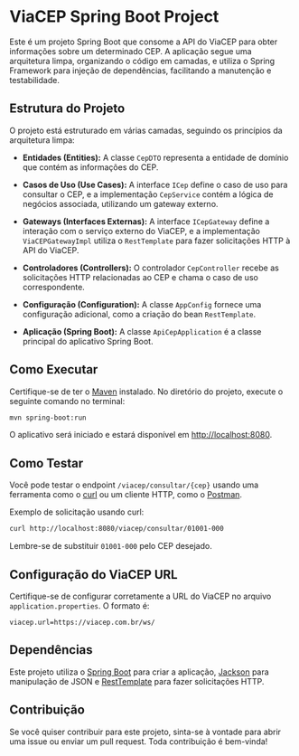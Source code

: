 # ViaCEP Spring Boot Project

Este é um projeto Spring Boot que consome a API do ViaCEP para obter informações sobre um determinado CEP. A aplicação segue uma arquitetura limpa, organizando o código em camadas, e utiliza o Spring Framework para injeção de dependências, facilitando a manutenção e testabilidade.

## Estrutura do Projeto

O projeto está estruturado em várias camadas, seguindo os princípios da arquitetura limpa:

- **Entidades (Entities):** A classe `CepDTO` representa a entidade de domínio que contém as informações do CEP.

- **Casos de Uso (Use Cases):** A interface `ICep` define o caso de uso para consultar o CEP, e a implementação `CepService` contém a lógica de negócios associada, utilizando um gateway externo.

- **Gateways (Interfaces Externas):** A interface `ICepGateway` define a interação com o serviço externo do ViaCEP, e a implementação `ViaCEPGatewayImpl` utiliza o `RestTemplate` para fazer solicitações HTTP à API do ViaCEP.

- **Controladores (Controllers):** O controlador `CepController` recebe as solicitações HTTP relacionadas ao CEP e chama o caso de uso correspondente.

- **Configuração (Configuration):** A classe `AppConfig` fornece uma configuração adicional, como a criação do bean `RestTemplate`.

- **Aplicação (Spring Boot):** A classe `ApiCepApplication` é a classe principal do aplicativo Spring Boot.

## Como Executar

Certifique-se de ter o [Maven](https://maven.apache.org/) instalado. No diretório do projeto, execute o seguinte comando no terminal:

```bash
mvn spring-boot:run
```

O aplicativo será iniciado e estará disponível em [http://localhost:8080](http://localhost:8080).

## Como Testar

Você pode testar o endpoint `/viacep/consultar/{cep}` usando uma ferramenta como o [curl](https://curl.se/) ou um cliente HTTP, como o [Postman](https://www.postman.com/).

Exemplo de solicitação usando curl:

```bash
curl http://localhost:8080/viacep/consultar/01001-000
```

Lembre-se de substituir `01001-000` pelo CEP desejado.

## Configuração do ViaCEP URL

Certifique-se de configurar corretamente a URL do ViaCEP no arquivo `application.properties`. O formato é:

```properties
viacep.url=https://viacep.com.br/ws/
```

## Dependências

Este projeto utiliza o [Spring Boot](https://spring.io/projects/spring-boot) para criar a aplicação, [Jackson](https://github.com/FasterXML/jackson) para manipulação de JSON e [RestTemplate](https://docs.spring.io/spring-framework/docs/current/javadoc-api/org/springframework/web/client/RestTemplate.html) para fazer solicitações HTTP.

## Contribuição

Se você quiser contribuir para este projeto, sinta-se à vontade para abrir uma issue ou enviar um pull request. Toda contribuição é bem-vinda!



